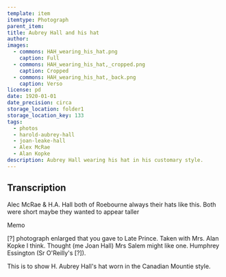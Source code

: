 ```yaml
---
template: item
itemtype: Photograph
parent_item: 
title: Aubrey Hall and his hat
author: 
images:
  - commons: HAH_wearing_his_hat.png
    caption: Full
  - commons: HAH_wearing_his_hat,_cropped.png
    caption: Cropped
  - commons: HAH_wearing_his_hat,_back.png
    caption: Verso
license: pd
date: 1920-01-01
date_precision: circa
storage_location: folder1
storage_location_key: 133
tags:
  - photos
  - harold-aubrey-hall
  - joan-leake-hall
  - Alex McRae
  - Alan Kopke
description: Aubrey Hall wearing his hat in his customary style.
---
```


## Transcription

Alec McRae & H.A. Hall both of Roebourne always their hats like this. Both were short maybe they wanted to appear taller

Memo

[?] photograph enlarged that you gave to Late Prince. Taken with Mrs. Alan Kopke I think.
Thought (me Joan Hall) Mrs Salem might like one. Humphrey Essington (Sr O'Reilly's [?]).

This is to show H. Aubrey Hall's hat worn in the Canadian Mountie style.
